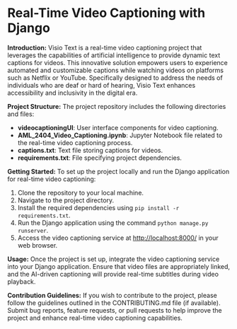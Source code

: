 # Real-Time Video Captioning with Django

**Introduction:**
Visio Text is a real-time video captioning project that leverages the capabilities of artificial intelligence to provide dynamic text captions for videos. This innovative solution empowers users to experience automated and customizable captions while watching videos on platforms such as Netflix or YouTube. Specifically designed to address the needs of individuals who are deaf or hard of hearing, Visio Text enhances accessibility and inclusivity in the digital era.

**Project Structure:**
The project repository includes the following directories and files:

- **videocaptioningUI**: User interface components for video captioning.
- **AML_2404_Video_Captioning.ipynb**: Jupyter Notebook file related to the real-time video captioning process.
- **captions.txt**: Text file storing captions for videos.
- **requirements.txt**: File specifying project dependencies.

**Getting Started:**
To set up the project locally and run the Django application for real-time video captioning:

1. Clone the repository to your local machine.
2. Navigate to the project directory.
3. Install the required dependencies using `pip install -r requirements.txt`.
4. Run the Django application using the command `python manage.py runserver`.
5. Access the video captioning service at [http://localhost:8000/](http://localhost:8000/) in your web browser.

**Usage:**
Once the project is set up, integrate the video captioning service into your Django application. Ensure that video files are appropriately linked, and the AI-driven captioning will provide real-time subtitles during video playback.

**Contribution Guidelines:**
If you wish to contribute to the project, please follow the guidelines outlined in the CONTRIBUTING.md file (if available). Submit bug reports, feature requests, or pull requests to help improve the project and enhance real-time video captioning capabilities.
